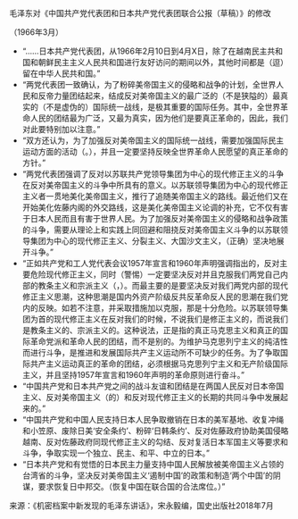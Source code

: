 毛泽东对《中国共产党代表团和日本共产党代表团联合公报（草稿）》的修改

（1966年3月）



- “……日本共产党代表团，从1966年2月10日到4月X日，除了在越南民主共和国和朝鲜民主主义人民共和国进行友好访问的期间以外，其他时间都是（逗）留在中华人民共和国。”
- “两党代表团一致确认，为了粉碎美帝国主义的侵略和战争的计划，全世界人民和反帝力量团结起来，结成反对美帝国主义的最广泛的（不是狭隘的）最真实的（不是虚伪的）国际统一战线，是极其重要的国际任务。其中，全世界革命人民的团结最为广泛，又最为真实，因为他们是要真正革命的，因此，我们对此要特别加以注意。”
- “双方还认为，为了加强反对美帝国主义的国际统一战线，需要加强国际民主运动方面的活动（。），并且一定要坚持反映全世界革命人民愿望的真正革命的方针。”
- “两党代表团强调了反对以苏联共产党领导集团为中心的现代修正主义的斗争在反对美帝国主义的斗争中所具有的意义。以苏联领导集团为中心的现代修正主义者一贯地美化美帝国主义，推行了追随美帝国主义的路线。最近他们又在开始美化佐藤内阁的外交路线，这是美化美帝国主义论调的补充，它不仅有害于日本人民而且有害于世界人民。为了加强反对美帝国主义的侵略和战争政策的斗争，需要从理论上和实践上同回避和阻挠反对美帝国主义斗争的以苏联领导集团为中心的现代修正主义、分裂主义、大国沙文主义，（正确）坚决地展开斗争。”
- “正如共产党和工人党代表会议1957年宣言和1960年声明强调指出的，反对主要危险现代修正主义，同时（警惕）一定要坚决反对并且克服我们两党自己内部的教条主义和宗派主义（，）。而最主要的是要坚决反对我们两党内部的现代修正主义思潮，这种思潮是国内外资产阶级反共反革命反人民的思潮在我们党内的反映。如若不注意，并采取措施加以克服，那是十分危险。以苏联领导集团为首的现代修正主义在反对我们的时候，不说我们是修正主义的，而说我们是教条主义的、宗派主义的。这种说法，正是指的真正马克思主义和真正的国际革命党派和革命人民的团结，而不是别的。为维护马克思列宁主义的纯洁性而进行斗争，是推进和发展国际共产主义运动所不可缺少的任务。为了争取国际共产主义运动真正的革命的团结，必须根据马克思列宁主义和无产阶级国际主义，并且坚持1957年宣言和1960年声明的革命原则进行奋斗。”
- “中国共产党和日本共产党之间的战斗友谊和团结是在两国人民反对日本帝国主义、反对美帝国主义（的）和反对现代修正主义的长期的共同斗争中发展起来的。”
- “中国共产党和中国人民支持日本人民争取撤销在日本的美军基地、收复冲绳和小笠原、废除日美‘安全条约’、粉碎‘日韩条约’、反对佐藤政府协助美国侵略越南、反对佐藤政府同现代修正主义的勾结、反对复活日本军国主义等要求和斗争，争取实现一个独立、民主、和平、中立的日本。”
- “日本共产党和有觉悟的日本民主力量支持中国人民解放被美帝国主义占领的台湾省的斗争，坚决反对美帝国主义‘遏制中国’的政策和制造‘两个中国’的阴谋，要求恢复日中邦交。（恢复中国在联合国的合法席位。）”


来源：《机密档案中新发现的毛泽东讲话》，宋永毅编，国史出版社2018年7月

